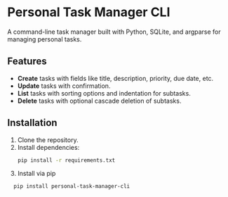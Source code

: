 # Personal Task Manager CLI

A command-line task manager built with Python, SQLite, and argparse for managing personal tasks.

## Features

- **Create** tasks with fields like title, description, priority, due date, etc.
- **Update** tasks with confirmation.
- **List** tasks with sorting options and indentation for subtasks.
- **Delete** tasks with optional cascade deletion of subtasks.

## Installation

1. Clone the repository.
2. Install dependencies:
   ```bash
   pip install -r requirements.txt
   ```
3. Install via pip

```bash
  pip install personal-task-manager-cli
```
